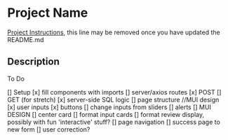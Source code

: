 # Project Name

[Project Instructions](./INSTRUCTIONS.md), this line may be removed once you have updated the README.md

## Description

To Do

[] Setup
    [x] fill components with imports
[] server/axios routes
    [x] POST
    [] GET (for stretch)
[x] server-side SQL logic
[] page structure //MUI design
    [x] user inputs
    [x] buttons
    [] change inputs from sliders
    [] alerts
[] MUI DESIGN
    [] center card
    [] format input cards
    [] format review display, possibly with fun 'interactive' stuff?
[] page navigation
    [] success page to new form
[] user correction?